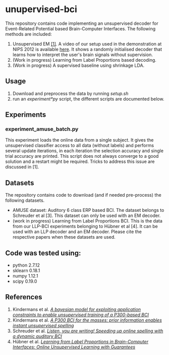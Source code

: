 # unupervised-bci
This repository contains code implementing an unsupervised decoder for Event-Related Potential based Brain-Computer Interfaces. The following methods are included:
 1. Unsupervised EM [[1]](http://journals.plos.org/plosone/article?id=10.1371/journal.pone.0033758). A video of our setup used in the demonstration at NIPS 2012 is available [here](https://www.youtube.com/watch?v=63nS5IiAt_4). It shows a randomly initialised decoder that learns how to interpret the user's brain signals without supervision.
 2. (Work in progress) Learning from Label Proportions based decoding.
 3. (Work in progress) A supervised baseline using shrinkage LDA.
 
## Usage
 1. Download and preprocess the data by running _setup.sh_
 2. run an _experiment*py_ script, the different scripts are documented below.

## Experiments
### experiment_amuse_batch.py
This experiment loads the online data from a single subject. It gives the unsupervised classifier access to all data (without labels) and performs several update iterations, in each iteration the selection accuracy and single trial accuracy are printed. This script does not always converge to a good solution and a restart might be required. Tricks to address this issue are discussed in [1]. 

## Datasets
The repository contains code to download (and if needed pre-process) the following datasets. 
 * AMUSE dataset: Auditory 6 class ERP based BCI. The dataset belongs to Schreuder et al [3]. This dataset can only be used with an EM decoder.
 * (work in progress) Learning from Label Proportions BCI. This is the data from our LLP-BCI experiments belonging to Hübner et al [4]. It can be used with an LLP decoder and an EM decoder.
 Please cite the respective papers when these datasets are used.
 
 
## Code was tested using:
 * python 2.7.12
 * sklearn 0.18.1
 * numpy 1.12.1
 * scipy 0.19.0
 
## References
 1. Kindermans et al. [_A bayesian model for exploiting application constraints to enable unsupervised training of a P300-based BCI_](http://journals.plos.org/plosone/article?id=10.1371/journal.pone.0033758)
 2. Kindermans et al. [_A P300 BCI for the masses: prior information enables instant unsupervised spelling_](http://papers.nips.cc/paper/4775-a-p300-bci-for-the-masses-prior-information-enables-instant-unsupervised-spelling.pdf)
 3. Schreuder et al. [_Listen, you are writing! Speeding up online spelling with a dynamic auditory BCI_](http://journal.frontiersin.org/article/10.3389/fnins.2011.00112/full)
 4. Hübner et al. [_Learning from Label Proportions in Brain-Computer Interfaces: Online Unsupervised Learning with Guarantees_](https://arxiv.org/abs/1701.07213)
